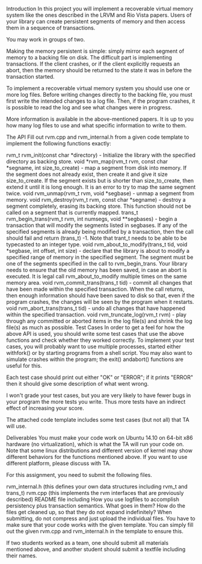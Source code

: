Introduction
In this project you will implement a recoverable virtual memory system like the ones described in the LRVM and Rio Vista papers. Users of your library can create persistent segments of memory and then access them in a sequence of transactions.

You may work in groups of two.

Making the memory persistent is simple: simply mirror each segment of memory to a backing file on disk. The difficult part is implementing transactions. If the client crashes, or if the client explicitly requests an abort, then the memory should be returned to the state it was in before the transaction started.

To implement a recoverable virtual memory system you should use one or more log files. Before writing changes directly to the backing file, you must first write the intended changes to a log file. Then, if the program crashes, it is possible to read the log and see what changes were in progress.

More information is available in the above-mentioned papers. It is up to you how many log files to use and what specific information to write to them.

The API
Fill out rvm.cpp and rvm_internal.h from a given code template to implement the following functions exactly:

rvm_t rvm_init(const char *directory) - Initialize the library with the specified directory as backing store.
void *rvm_map(rvm_t rvm, const char *segname, int size_to_create) - map a segment from disk into memory. If the segment does not already exist, then create it and give it size size_to_create. If the segment exists but is shorter than size_to_create, then extend it until it is long enough. It is an error to try to map the same segment twice.
void rvm_unmap(rvm_t rvm, void *segbase) - unmap a segment from memory.
void rvm_destroy(rvm_t rvm, const char *segname) - destroy a segment completely, erasing its backing store. This function should not be called on a segment that is currently mapped.
trans_t rvm_begin_trans(rvm_t rvm, int numsegs, void **segbases) - begin a transaction that will modify the segments listed in segbases. If any of the specified segments is already being modified by a transaction, then the call should fail and return (trans_t) -1. Note that trant_t needs to be able to be typecasted to an integer type.
void rvm_about_to_modify(trans_t tid, void *segbase, int offset, int size) - declare that the library is about to modify a specified range of memory in the specified segment. The segment must be one of the segments specified in the call to rvm_begin_trans. Your library needs to ensure that the old memory has been saved, in case an abort is executed. It is legal call rvm_about_to_modify multiple times on the same memory area.
void rvm_commit_trans(trans_t tid) - commit all changes that have been made within the specified transaction. When the call returns, then enough information should have been saved to disk so that, even if the program crashes, the changes will be seen by the program when it restarts.
void rvm_abort_trans(trans_t tid) - undo all changes that have happened within the specified transaction.
void rvm_truncate_log(rvm_t rvm) - play through any committed or aborted items in the log file(s) and shrink the log file(s) as much as possible.
Test Cases
In order to get a feel for how the above API is used, you should write some test cases that use the above functions and check whether they worked correctly. To implement your test cases, you will probably want to use multiple processes, started either withfork() or by starting programs from a shell script. You may also want to simulate crashes within the program; the exit() andabort() functions are useful for this.

Each test case should print out either "OK" or "ERROR"; if it prints "ERROR" then it should give some description of what went wrong.

I won't grade your test cases, but you are very likely to have fewer bugs in your program the more tests you write. Thus more tests have an indirect effect of increasing your score.

The attached code template includes some test cases (but not all) that TA will use.

Deliverables
You must make your code work on Ubuntu 14.10 on 64-bit x86 hardware (no virtualization), which is what the TA will run your code on. Note that some linux distributions and different version of kernel may show different behaviors for the functions mentioned above. If you want to use different platform, please discuss with TA.

For this assignment, you need to submit the following files.

rvm_internal.h (this defines your own data structures including rvm_t and trans_t)
rvm.cpp (this implements the rvm interfaces that are previously described)
README file including
How you use logfiles to accomplish persistency plus transaction semantics.
What goes in them? How do the files get cleaned up, so that they do not expand indefinitely?
When submitting, do not compress and just upload the individual files. You have to make sure that your code works with the given template. You can simply fill out the given rvm.cpp and rvm_internal.h in the template to ensure this.

If two students worked as a team, one should submit all materials mentioned above, and another student should submit a textfile including their names.
